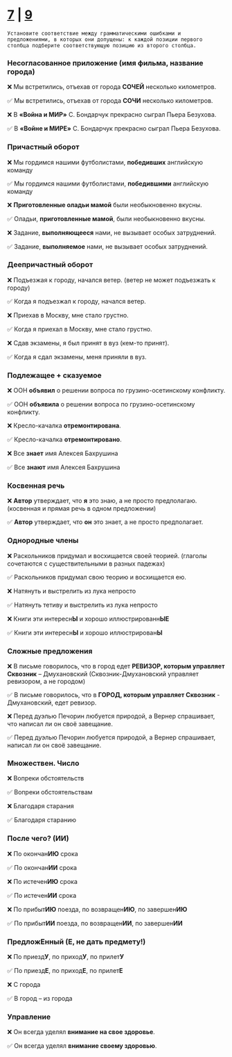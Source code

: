 # [7](https://github.com/sch1432/sch1432/blob/main/rus/ege/7.md) | [9](https://github.com/sch1432/sch1432/blob/main/rus/ege/9.md)

```
Установите соответствие между грамматическими ошибками и предложениями, в которых они допущены: к каждой позиции первого столбца подберите соответствующую позицию из второго столбца.
```

### Несогласованное приложение (имя фильма, название города)
❌ Мы встретились, отъехав от города **CОЧЕЙ** несколько километров.

✅ Мы встретились, отъехав от города **СОЧИ** несколько километров.

❌ В **«Война и МИР»** С. Бондарчук прекрасно сыграл Пьера Безухова.

✅ В **«Войне и МИРЕ»** С. Бондарчук прекрасно сыграл Пьера Безухова.

### Причастный оборот
❌ Мы гордимся нашими футболистами, **победивших** английскую команду

✅ Мы гордимся нашими футболистами, **победившими** английскую команду

❌ **Приготовленные оладьи мамой** были необыкновенно вкусны.

✅ Оладьи, **приготовленные мамой**, были необыкновенно вкусны.

❌ Задание, **выполняющееся** нами, не вызывает особых затруднений.

✅ Задание, **выполняемое** нами, не вызывает особых затруднений.

### Деепричастный оборот

❌ Подъезжая к городу, начался ветер. (ветер не может подъезжать к городу)

✅ Когда я подъезжал к городу, начался ветер.

❌ Приехав в Москву, мне стало грустно.

✅ Когда я приехал в Москву, мне стало грустно.

❌ Сдав экзамены, я был принят в вуз (кем-то принят).

✅ Когда я сдал экзамены, меня приняли в вуз.

### Подлежащее + сказуемое
❌ ООН **объявил** о решении вопроса по грузино-осетинскому конфликту.

✅ ООН **объявила** о решении вопроса по грузино-осетинскому конфликту.

❌ Кресло-качалка **отремонтирована**.

✅ Кресло-качалка **отремонтировано**.

❌ Все **знает** имя Алексея Бахрушина

✅ Все **знают** имя Алексея Бахрушина

### Косвенная речь
❌ **Автор** утверждает, что **я** это знаю, а не просто предполагаю. (косвенная и прямая речь в одном предложении)

✅ **Автор** утверждает, что **он** это знает, а не просто предполагает.

### Однородные члены
❌ Раскольников придумал и восхищается своей теорией. (глаголы сочетаются с существительными в разных падежах)

✅ Раскольников придумал свою теорию и восхищается ею.

❌ Натянуть и выстрелить из лука непросто

✅ Натянуть тетиву и выстрелить из лука непросто

❌ Книги эти интересн**Ы** и хорошо иллюстрированн**ЫЕ**

✅ Книги эти интересн**Ы** и хорошо иллюстрирован**Ы**

### Сложные предложения
❌ В письме говорилось, что в город едет **РЕВИЗОР, которым управляет Сквозник** – Дмухановский (Сквозник-Дмухановский управляет ревизором, а не городом)

✅ В письме говорилось, что в **ГОРОД, которым управляет Сквозник** - Дмухановский, едет ревизор.

❌ Перед дуэлью Печорин любуется природой, а Вернер спрашивает, что написал ли он своё завещание.

✅ Перед дуэлью Печорин любуется природой, а Вернер спрашивает, написал ли он своё завещание.

### Множествен. Число

❌ Вопреки обстоятельств

✅ Вопреки обстоятельствам

❌ Благодаря старания

✅ Благодаря старанию
 
### После чего? (**ИИ**) 
❌ По окончан**ИЮ** срока

✅ По окончан**ИИ** срока

❌ По истечен**ИЮ** срока

✅ По истечен**ИИ** срока

❌ По прибыт**ИЮ** поезда, по возвращен**ИЮ**, по завершен**ИЮ**

✅ По прибыт**ИИ** поезда, по возвращен**ИИ**, по завершен**ИИ**

### Предлож**Е**нный (**Е**, **не дать предмету!**) 
❌ По приезд**У**, по приход**У**, по прилет**У**

✅ По приезд**Е**, по приход**Е**, по прилет**Е**

❌ С города

✅ В город – из города

### Управление
❌ Он всегда уделял **внимание на свое здоровье**.

✅ Он всегда уделял **внимание своему здоровью**.

